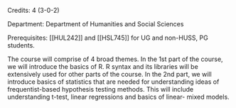 Credits: 4 (3-0-2)

Department: Department of Humanities and Social Sciences

Prerequisites: [[HUL242]] and [[HSL745]] for UG and non-HUSS, PG students.

The course will comprise of 4 broad themes. In the 1st part of the course, we will introduce the basics of R. R syntax and its libraries will be extensively used for other parts of the course. In the 2nd part, we will introduce basics of statistics that are needed for understanding ideas of frequentist-based hypothesis testing methods. This will include understanding t-test, linear regressions and basics of linear- mixed models.